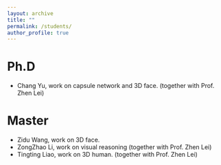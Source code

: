 ```yaml
---
layout: archive
title: ""
permalink: /students/
author_profile: true
---
```



Ph.D
======
* Chang Yu, work on capsule network and 3D face. (together with Prof. Zhen Lei)

Master
======
* Zidu Wang, work on 3D face.
* ZongZhao Li, work on visual reasoning (together with Prof. Zhen Lei)
* Tingting Liao, work on 3D human. (together with Prof. Zhen Lei)
